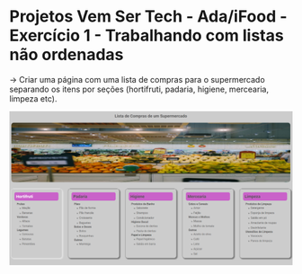 # Projetos Vem Ser Tech - Ada/iFood - Exercício 1 - Trabalhando com listas não ordenadas

→ Criar uma página com uma lista de compras para o supermercado separando os itens por seções (hortifruti, padaria, higiene, mercearia, limpeza etc).

![Site](https://github.com/herbertcaiosama/exercicio-lista-supermercado/blob/main/assets/image.png)
